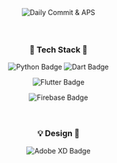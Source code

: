 <div style="text-align: center;">
  <img src="https://firebasestorage.googleapis.com/v0/b/notice1458-storage.appspot.com/o/Daily%20commit%20%26%20APS.svg?alt=media&token=531942e7-a8e5-4538-995a-389d7e4a1789" alt="Daily Commit & APS">
    <br>
    <br>
    <br>
    <h3>🔧 Tech Stack 🔨</h3>
    <p>
        <img src="http://img.shields.io/badge/-Python-3776ab?style=flat-square&logo=Python&logoColor=ffffff" alt="Python Badge">
        <img src="http://img.shields.io/badge/-Dart-0175c2?style=flat-square&logo=Dart" alt="Dart Badge">
    </p>
    <p>
        <img src="http://img.shields.io/badge/-Flutter-02569b?style=flat-square&logo=flutter" alt="Flutter Badge">
    </p>
    <p>
    	<img src="http://img.shields.io/badge/-Firebase-ffca28?style=flat-square&logo=Firebase&logoColor=000000" alt="Firebase Badge">
    </p>
    <br>
    <h3>💡 Design 🎨</h3>
    <p>
    	<img src="http://img.shields.io/badge/-Adobe%20XD-470137?style=flat-square&logo=adobexd&logoColor=ff61f6" alt="Adobe XD Badge">
    </p>
</div>

